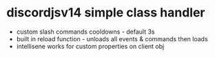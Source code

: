 # discordjsv14 simple class handler
- custom slash commands cooldowns - default 3s
- built in reload function - unloads all events & commands then loads
- intellisene works for custom properties on client obj
